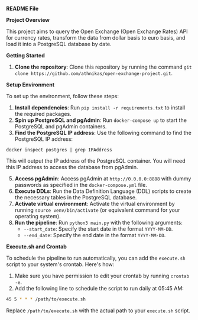 **README File**

**Project Overview**

This project aims to query the Open Exchange (Open Exchange Rates) API for currency rates, transform the data from dollar basis to euro basis, and load it into a PostgreSQL database by date.

**Getting Started**

1. **Clone the repository**: Clone this repository by running the command `git clone https://github.com/athnikas/open-exchange-project.git`.

**Setup Environment**

To set up the environment, follow these steps:

1. **Install dependencies**: Run `pip install -r requirements.txt` to install the required packages.
2. **Spin up PostgreSQL and pgAdmin**: Run `docker-compose up` to start the PostgreSQL and pgAdmin containers.
3. **Find the PostgreSQL IP address**: Use the following command to find the PostgreSQL IP address:
```
docker inspect postgres | grep IPAddress
```
This will output the IP address of the PostgreSQL container. You will need this IP address to access the database from pgAdmin.

5. **Access pgAdmin**: Access pgAdmin at `http://0.0.0.0:8888` with dummy passwords as specified in the `docker-compose.yml` file.
6. **Execute DDLs**: Run the Data Definition Language (DDL) scripts to create the necessary tables in the PostgreSQL database.
7. **Activate virtual environment**: Activate the virtual environment by running `source venv/bin/activate` (or equivalent command for your operating system).
8. **Run the pipeline**: Run `python3 main.py` with the following arguments:
	* `--start_date`: Specify the start date in the format `YYYY-MM-DD`.
	* `--end_date`: Specify the end date in the format `YYYY-MM-DD`.

**Execute.sh and Crontab**

To schedule the pipeline to run automatically, you can add the `execute.sh` script to your system's crontab. Here's how:

1. Make sure you have permission to edit your crontab by running `crontab -e`.
2. Add the following line to schedule the script to run daily at 05:45 AM:
```bash
45 5 * * * /path/to/execute.sh
```
Replace `/path/to/execute.sh` with the actual path to your `execute.sh` script.